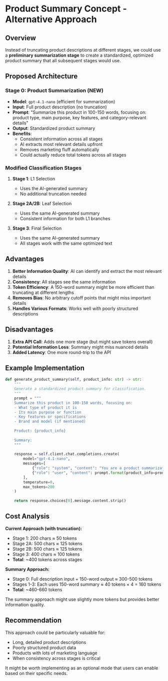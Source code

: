 # Product Summary Concept - Alternative Approach

## Overview

Instead of truncating product descriptions at different stages, we could use a **preliminary summarization stage** to create a standardized, optimized product summary that all subsequent stages would use.

## Proposed Architecture

### Stage 0: Product Summarization (NEW)
- **Model**: `gpt-4.1-nano` (efficient for summarization)
- **Input**: Full product description (no truncation)
- **Prompt**: "Summarize this product in 100-150 words, focusing on: product type, main purpose, key features, and category-relevant details"
- **Output**: Standardized product summary
- **Benefits**:
  - Consistent information across all stages
  - AI extracts most relevant details upfront
  - Removes marketing fluff automatically
  - Could actually reduce total tokens across all stages

### Modified Classification Stages

1. **Stage 1**: L1 Selection
   - Uses the AI-generated summary
   - No additional truncation needed

2. **Stage 2A/2B**: Leaf Selection
   - Uses the same AI-generated summary
   - Consistent information for both L1 branches

3. **Stage 3**: Final Selection
   - Uses the same AI-generated summary
   - All stages work with the same optimized text

## Advantages

1. **Better Information Quality**: AI can identify and extract the most relevant details
2. **Consistency**: All stages see the same information
3. **Token Efficiency**: A 150-word summary might be more efficient than truncating at different lengths
4. **Removes Bias**: No arbitrary cutoff points that might miss important details
5. **Handles Various Formats**: Works well with poorly structured descriptions

## Disadvantages

1. **Extra API Call**: Adds one more stage (but might save tokens overall)
2. **Potential Information Loss**: Summary might miss nuanced details
3. **Added Latency**: One more round-trip to the API

## Example Implementation

```python
def generate_product_summary(self, product_info: str) -> str:
    """
    Generate a standardized product summary for classification.
    """
    prompt = """
    Summarize this product in 100-150 words, focusing on:
    - What type of product it is
    - Its main purpose or function
    - Key features or specifications
    - Brand and model (if mentioned)
    
    Product: {product_info}
    
    Summary:
    """
    
    response = self.client.chat.completions.create(
        model="gpt-4.1-nano",
        messages=[
            {"role": "system", "content": "You are a product summarization assistant."},
            {"role": "user", "content": prompt.format(product_info=product_info)}
        ],
        temperature=0,
        max_tokens=200
    )
    
    return response.choices[0].message.content.strip()
```

## Cost Analysis

**Current Approach (with truncation):**
- Stage 1: 200 chars ≈ 50 tokens
- Stage 2A: 500 chars ≈ 125 tokens  
- Stage 2B: 500 chars ≈ 125 tokens
- Stage 3: 400 chars ≈ 100 tokens
- **Total**: ~400 tokens across stages

**Summary Approach:**
- Stage 0: Full description input + 150-word output ≈ 300-500 tokens
- Stages 1-3: Each uses 150-word summary ≈ 40 tokens × 4 = 160 tokens
- **Total**: ~460-660 tokens

The summary approach might use slightly more tokens but provides better information quality.

## Recommendation

This approach could be particularly valuable for:
- Long, detailed product descriptions
- Poorly structured product data
- Products with lots of marketing language
- When consistency across stages is critical

It might be worth implementing as an optional mode that users can enable based on their specific needs. 